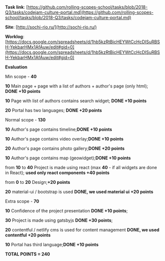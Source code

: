 **Task link**: [https://github.com/rolling-scopes-school/tasks/blob/2018-Q3/tasks/codejam-culture-portal.md](https://github.com/rolling-scopes-school/tasks/blob/2018-Q3/tasks/codejam-culture-portal.md)

**Site**: [http://sochi-rio.ru/](http://sochi-rio.ru/)

**Worklog**: [https://docs.google.com/spreadsheets/d/1hb5kzRtBicHEYWtCcHcDISuRBSH-YekbarHMx1AfAuw/edit#gid=0](https://docs.google.com/spreadsheets/d/1hb5kzRtBicHEYWtCcHcDISuRBSH-YekbarHMx1AfAuw/edit#gid=0)


**Evaluation**

Min scope - **40**

 **10** Main page + page with a list of authors + author's page (only html); **DONE +10 points**
 
 **10** Page with list of authors contains search widget; **DONE +10 points**
 
 **20** Portal has two languages; **DONE +20 points**

Normal scope - **130**

 **10** Author's page contains timeline;**DONE +10 points**
 
 **10** Author's page contains video overlay;**DONE +10 points**
 
 **20** Author's page contains photo gallery;**DONE +20 points**
 
 **10** Author's page contains map (geowidget);**DONE +10 points**
 
 from **10** to **40** Project is made using react (max **40** - if all widgets are done in React); **used only react components +40 points**
 
 from **0** to **20** Design;**+20 points**
 
 **20** material-ui / bootstrap is used **DONE, we used material ui +20 points**

 Extra scope - **70**
 
 **10** Confidence of the project presentation **DONE +10 points**;
 
 **30** Project is made using gatsbyjs **DONE +30 points**;
 
 **20** contentful / netlify cms is used for content management **DONE, we used contentful +20 points**
 
 **10** Portal has third language;**DONE +10 points**


 **TOTAL POINTS  =  240**
